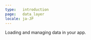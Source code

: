 ```yaml
---
type:   introduction
page:   data_layer
locale: ja-JP
---
```


Loading and managing data in your app.